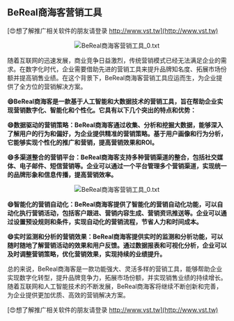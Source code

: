 ## **BeReal商海客营销工具**

[😍想了解推广相关软件的朋友请登录 http://www.vst.tw](http://www.vst.tw)

 <center><img src="https://vst.tw/MP4/tuiguang/png/3.png" alt="BeReal商海客营销工具_0.txt"></center>

随着互联网的迅速发展，商业竞争日益激烈，传统营销模式已经无法满足企业的需求。在数字化时代，企业需要借助先进的营销工具来提升品牌知名度、拓展市场份额并提高销售业绩。在这个背景下，BeReal商海客营销工具应运而生，为企业提供了全方位的营销解决方案。

**😄BeReal商海客是一款基于人工智能和大数据技术的营销工具，旨在帮助企业实现营销数字化、智能化和个性化。它具有以下几个突出的特点和优势：**

**😄数据驱动的营销策略：BeReal商海客通过收集、分析和挖掘大数据，能够深入了解用户的行为和偏好，为企业提供精准的营销策略。基于用户画像和行为分析，它能够实现个性化的推广和营销，提高营销效果和ROI。**

**😄多渠道整合的营销平台：BeReal商海客支持多种营销渠道的整合，包括社交媒体、电子邮件、短信营销等。企业可以通过一个平台管理多个营销渠道，实现统一的品牌形象和信息传播，提高营销效率。**

 <center><img src="https://vst.tw/MP4/tuiguang/png/0.png" alt="BeReal商海客营销工具_0.txt"></center>

**😄智能化的营销自动化：BeReal商海客提供了智能化的营销自动化功能，可以自动化执行营销活动，包括客户跟进、营销内容生成、营销资讯推送等。企业可以通过设置预设规则和条件，实现自动化的营销流程，节省人力和时间成本。**

**😄实时监测和分析的营销效果：BeReal商海客提供实时的监测和分析功能，可以随时随地了解营销活动的效果和用户反馈。通过数据报表和可视化分析，企业可以及时调整营销策略，优化营销效果，实现持续的业绩提升。**

总的来说，BeReal商海客是一款功能强大、灵活多样的营销工具，能够帮助企业实现数字化转型，提升品牌竞争力，拓展市场份额，并实现销售业绩的持续增长。随着互联网和人工智能技术的不断发展，BeReal商海客将继续不断创新和完善，为企业提供更加优质、高效的营销解决方案。

[😍想了解推广相关软件的朋友请登录 http://www.vst.tw](http://www.vst.tw)



